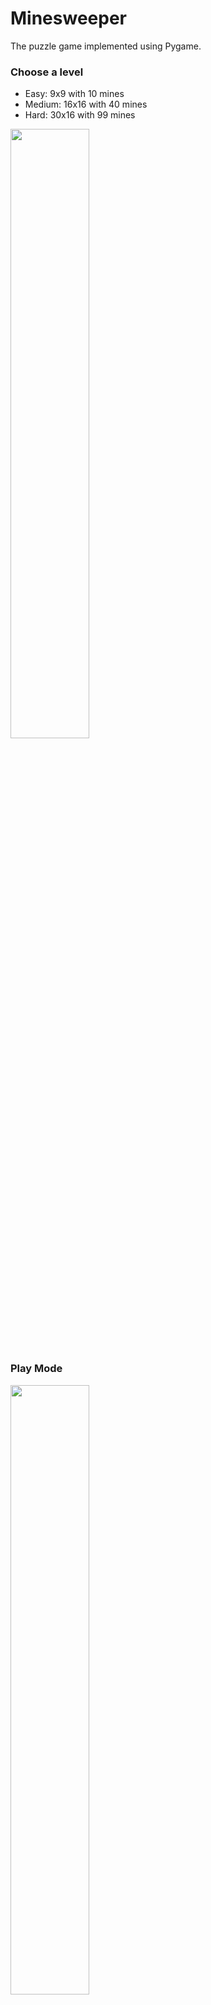 # Minesweeper
The puzzle game implemented using Pygame.
### Choose a level
* Easy: 9x9 with 10 mines
* Medium: 16x16 with 40 mines
* Hard: 30x16 with 99 mines
<img src="https://github.com/AniAmbroladze/Minesweeper/assets/45206411/a0b43d2d-6b29-4ae9-bd4a-b44257566488" width=50% height=50%>

### Play Mode
<img src="https://github.com/AniAmbroladze/Minesweeper/assets/45206411/eff61760-dc3c-4a31-9a9f-a8a487c7ddf7" width=50% height=50%>

The window size adjusted to medium level

### Winning State
<img src="https://github.com/AniAmbroladze/Minesweeper/assets/45206411/3472789a-fc29-417e-bb3e-95bf66954976" width=50% height=50%>

The window size adjusted to easy level

### Losing State
<img src="https://github.com/AniAmbroladze/Minesweeper/assets/45206411/3bae55d0-4b46-4e07-b684-03791f807df5" width=50% height=50%>

The window size adjusted to hard level



All the icons were taken from [Wikipedia](https://commons.wikimedia.org/wiki/Category:Minesweeper)

